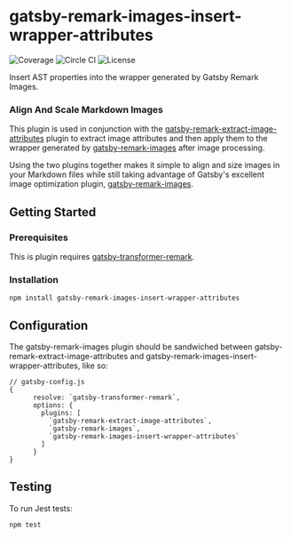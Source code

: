 # gatsby-remark-images-insert-wrapper-attributes

![Coverage](https://img.shields.io/badge/coverage-100%25-brightgreen) ![Circle CI](https://img.shields.io/badge/build-passing-brightgreen) ![License](https://img.shields.io/badge/license-MIT-blue)

Insert AST properties into the wrapper generated by Gatsby Remark Images.

### Align And Scale Markdown Images
This plugin is used in conjunction with the [gatsby-remark-extract-image-attributes](https://github.com/newsproutsmedia/gatsby-remark-extract-image-attributes) plugin to extract image attributes and then apply them to the wrapper generated by [gatsby-remark-images](https://github.com/gatsbyjs/gatsby/tree/master/packages/gatsby-remark-images) after image processing.

Using the two plugins together makes it simple to align and size images in your Markdown files while still taking advantage of Gatsby's excellent image optimization plugin, [gatsby-remark-images](https://github.com/gatsbyjs/gatsby/tree/master/packages/gatsby-remark-images).

## Getting Started

### Prerequisites
This is plugin requires [gatsby-transformer-remark](https://github.com/gatsbyjs/gatsby/tree/master/packages/gatsby-transformer-remark). 

### Installation
```
npm install gatsby-remark-images-insert-wrapper-attributes
```
## Configuration
The gatsby-remark-images plugin should be sandwiched between gatsby-remark-extract-image-attributes and gatsby-remark-images-insert-wrapper-attributes, like so:  

``` 
// gatsby-config.js
{
      resolve: `gatsby-transformer-remark`,
      options: {
        plugins: [
          `gatsby-remark-extract-image-attributes`,
          `gatsby-remark-images`,
          `gatsby-remark-images-insert-wrapper-attributes`
        ]
      }
}
```
## Testing

To run Jest tests: 
```
npm test
```
